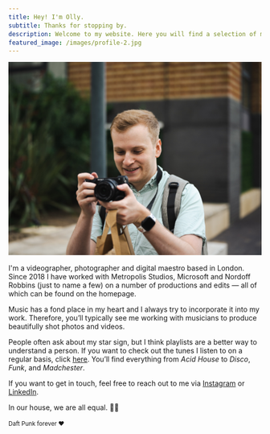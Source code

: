 ```yaml
---
title: Hey! I'm Olly.
subtitle: Thanks for stopping by.
description: Welcome to my website. Here you will find a selection of my work.
featured_image: /images/profile-2.jpg
---
```


![](/images/profile-2.jpg)

I'm a videographer, photographer and digital maestro based in London. Since 2018 I have worked with Metropolis Studios, Microsoft and Nordoff Robbins (just to name a few) on a number of productions and edits — all of which can be found on the homepage. 

Music has a fond place in my heart and I always try to incorporate it into my work. Therefore, you’ll typically see me working with musicians to produce beautifully shot photos and videos.

People often ask about my star sign, but I think playlists are a better way to understand a person. If you want to check out the tunes I listen to on a regular basis, click [here](https://open.spotify.com/user/11173788945?si=bbac994070b5489c). You’ll find everything from _Acid House_ to _Disco_, _Funk_, and _Madchester_. 

If you want to get in touch, feel free to reach out to me via [Instagram](https://www.instagram.com/ollyyj/) or [LinkedIn](https://www.linkedin.com/in/olly/).

In our house, we are all equal. 🏳️‍🌈 

<small>Daft Punk forever ♥</small>